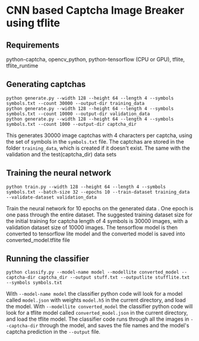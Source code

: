 # CNN based Captcha Image Breaker using tflite

## Requirements
python-captcha, opencv_python, python-tensorflow (CPU or GPU), tflite, tflite_runtime

## Generating captchas
```
python generate.py --width 128 --height 64 --length 4 --symbols symbols.txt --count 30000 --output-dir training_data
python generate.py --width 128 --height 64 --length 4 --symbols symbols.txt --count 10000 --output-dir validation_data
python generate.py --width 128 --height 64 --length 4 --symbols symbols.txt --count 1000 --output-dir captcha_dir
```
This generates 30000 image captchas with 4 characters per captcha, using the set of symbols in the `symbols.txt` file. The captchas are stored in the folder
`training_data`, which is created if it doesn't exist. The same with the validation and the test(captcha_dir) data sets

## Training the neural network

```
python train.py --width 128 --height 64 --length 4 --symbols symbols.txt --batch-size 32 --epochs 10 --train-dataset training_data --validate-dataset validation_data
```

Train the neural network for 10 epochs on the generated data . One epoch is one pass through the entire dataset.
The suggested training dataset size for the initial training for captcha length of 4 symbols is 30000 images, with a validation dataset size of 10000 images.
The tensorflow model is then converted to tensorflow lite model and the converted model is saved into converted_model.tflite file

## Running the classifier

```
python classify.py --model-name model --modellite converted_model --captcha-dir captcha_dir --output stuff.txt --outputlite stufflite.txt --symbols symbols.txt
```

With `--model-name model` the classifier python code will look for a model called `model.json` with weights `model.h5` in the current directory, and load the model.
With `--modellite converted_model` the classifier python code will look for a tflite model called `converted_model.json` in the current directory, and load the tflite model.
The classifier code runs through all the images in `--captcha-dir` through the model, and saves the file names and the model's captcha prediction in the `--output` file.


